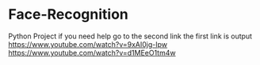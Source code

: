 # Face-Recognition
Python Project if you need help go to the second link  the first link is output https://www.youtube.com/watch?v=9xAI0jg-Ipw                                https://www.youtube.com/watch?v=d1MEeO1tm4w
